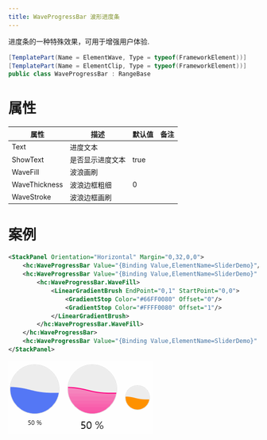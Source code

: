 ```yaml
---
title: WaveProgressBar 波形进度条
---
```


进度条的一种特殊效果，可用于增强用户体验.

```cs
[TemplatePart(Name = ElementWave, Type = typeof(FrameworkElement))]
[TemplatePart(Name = ElementClip, Type = typeof(FrameworkElement))]
public class WaveProgressBar : RangeBase
```

# 属性

|属性|描述|默认值|备注|
|-|-|-|-|
|Text|进度文本|||
|ShowText|是否显示进度文本|true||
|WaveFill|波浪画刷|||
|WaveThickness|波浪边框粗细|0||
|WaveStroke|波浪边框画刷||||

# 案例

```xml
<StackPanel Orientation="Horizontal" Margin="0,32,0,0">
    <hc:WaveProgressBar Value="{Binding Value,ElementName=SliderDemo}"/>
    <hc:WaveProgressBar Value="{Binding Value,ElementName=SliderDemo}" FontSize="20" Margin="16,0,0,0" WaveThickness="4" WaveStroke="#FFFF0080">
        <hc:WaveProgressBar.WaveFill>
            <LinearGradientBrush EndPoint="0,1" StartPoint="0,0">
                <GradientStop Color="#66FF0080" Offset="0"/>
                <GradientStop Color="#FFFF0080" Offset="1"/>
            </LinearGradientBrush>
        </hc:WaveProgressBar.WaveFill>
    </hc:WaveProgressBar>
    <hc:WaveProgressBar Value="{Binding Value,ElementName=SliderDemo}" Margin="16,0,0,0" ShowText="False" Width="50" Height="50" Style="{StaticResource ProgressBarWarningWave}"/>
</StackPanel>
```

![WaveProgressBar](https://raw.githubusercontent.com/HandyOrg/HandyOrgResource/master/HandyControl/Resources/WaveProgressBar.gif)